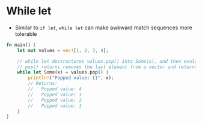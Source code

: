 # While let

* Similar to `if let`, `while let` can make awkward match sequences more tolerable

```rust
fn main() {
    let mut values = vec![1, 2, 3, 4];

    // while let destructures values.pop() into Some(x), and then evaluates the block (i.e. {})
    // pop() returns removes the last element from a vector and returns it, or None if it is empty
    while let Some(x) = values.pop() {
        println!("Popped value: {}", x);
        // Returns:
        //   Popped value: 4
        //   Popped value: 3
        //   Popped value: 2
        //   Popped value: 1
    }
}
```
